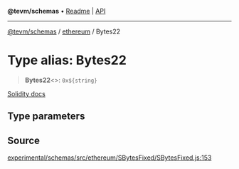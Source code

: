 **@tevm/schemas** • [Readme](../../README.md) \| [API](../../modules.md)

***

[@tevm/schemas](../../README.md) / [ethereum](../README.md) / Bytes22

# Type alias: Bytes22

> **Bytes22**\<\>: ```0x${string}```

[Solidity docs](https://docs.soliditylang.org/en/latest/types.html#fixed-size-byte-arrays)

## Type parameters

## Source

[experimental/schemas/src/ethereum/SBytesFixed/SBytesFixed.js:153](https://github.com/evmts/tevm-monorepo/blob/main/experimental/schemas/src/ethereum/SBytesFixed/SBytesFixed.js#L153)
